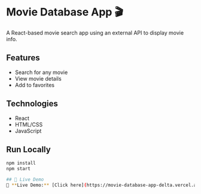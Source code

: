 # Movie Database App 🎬

A React-based movie search app using an external API to display movie info.

## Features
- Search for any movie
- View movie details
- Add to favorites

## Technologies
- React
- HTML/CSS
- JavaScript

## Run Locally
```bash
npm install
npm start

## 🔗 Live Demo
🔗 **Live Demo:** [Click here](https://movie-database-app-delta.vercel.app)

